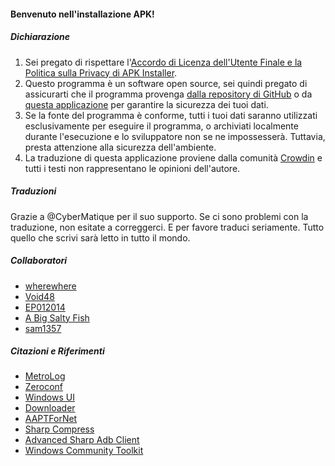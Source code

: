#### Benvenuto nell'installazione APK!

##### Dichiarazione
1. Sei pregato di rispettare l'[Accordo di Licenza dell'Utente Finale e la Politica sulla Privacy di APK Installer](https://github.com/Paving-Base/APK-Installer/blob/main/Privacy.md).
2. Questo programma è un software open source, sei quindi pregato di assicurarti che il programma provenga [dalla repository di GitHub](https://github.com/Paving-Base/APK-Installer) o da [questa applicazione](https://www.microsoft.com/store/apps/9P2JFQ43FPPG) per garantire la sicurezza dei tuoi dati.
3. Se la fonte del programma è conforme, tutti i tuoi dati saranno utilizzati esclusivamente per eseguire il programma, o archiviati localmente durante l'esecuzione e lo sviluppatore non se ne impossesserà. Tuttavia, presta attenzione alla sicurezza dell'ambiente.
4. La traduzione di questa applicazione proviene dalla comunità [Crowdin](https://crowdin.com/project/APKInstaller "Crowdin") e tutti i testi non rappresentano le opinioni dell'autore.

##### Traduzioni
Grazie a @CyberMatique per il suo supporto. Se ci sono problemi con la traduzione, non esitate a correggerci. E per favore traduci seriamente. Tutto quello che scrivi sarà letto in tutto il mondo.

##### Collaboratori
- [wherewhere](https://github.com/wherewhere)
- [Void48](https://github.com/Void48)
- [EP012014](https://github.com/EP012014)
- [A Big Salty Fish](https://github.com/bigsaltyfishes)
- [sam1357](https://github.com/sam1357)

##### Citazioni e Riferimenti
- [MetroLog](https://github.com/roubachof/MetroLog "MetroLog")
- [Zeroconf](https://github.com/novotnyllc/Zeroconf "Zeroconf")
- [Windows UI](https://github.com/microsoft/microsoft-ui-xaml "Windows UI")
- [Downloader](https://github.com/bezzad/Downloader "Downloader")
- [AAPTForNet](https://github.com/canheo136/QuickLook.Plugin.ApkViewer "AAPTForNet")
- [Sharp Compress](https://github.com/adamhathcock/sharpcompress "Sharp Compress")
- [Advanced Sharp Adb Client](https://github.com/yungd1plomat/AdvancedSharpAdbClient "Advanced Sharp Adb Client")
- [Windows Community Toolkit](https://github.com/CommunityToolkit/WindowsCommunityToolkit "Windows Community Toolkit")